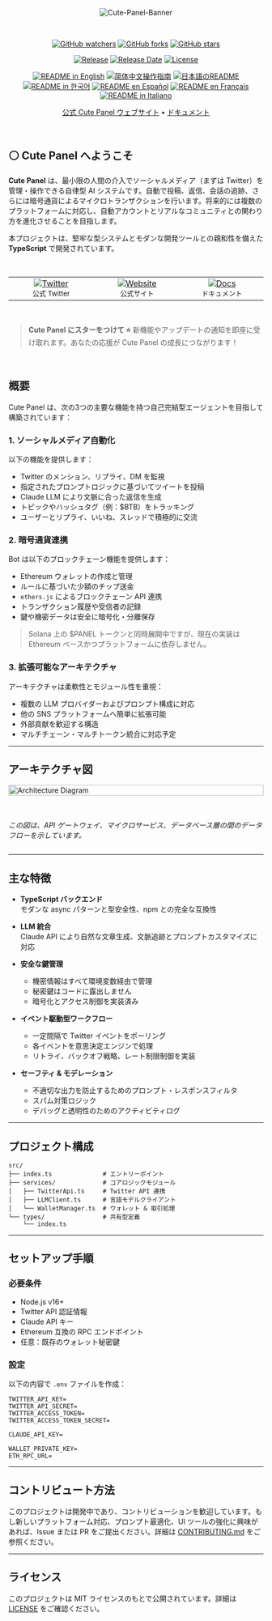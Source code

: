 <div align="center"> <a name="readme-top"></a>

![Cute-Panel-Banner](https://i.imgur.com/meFmf2U.png)

<br>

[![GitHub watchers](https://img.shields.io/github/watchers/KatriaDopex/Cute-Panel?style=social&label=Watch&color=ffffff&labelColor=ffffff)](https://GitHub.com/KatriaDopex/Cute-Panel/watchers)
[![GitHub forks](https://img.shields.io/github/forks/KatriaDopex/Cute-Panel?style=social&label=Fork&color=ffffff&labelColor=ffffff)](https://GitHub.com/KatriaDopex/Cute-Panel/network)
[![GitHub stars](https://img.shields.io/github/stars/KatriaDopex/Cute-Panel?style=social&label=Star&color=ffffff&labelColor=ffffff)](https://GitHub.com/KatriaDopex/Cute-Panel/stargazers)

[![Release](https://img.shields.io/github/v/release/KatriaDopex/Cute-Panel?style=flat-square&color=ffffff&labelColor=ffffff)](https://github.com/KatriaDopex/Cute-Panel/releases/latest)
[![Release Date](https://img.shields.io/github/release-date/KatriaDopex/Cute-Panel?style=flat-square&color=ffffff&labelColor=ffffff)](https://github.com/KatriaDopex/Cute-Panel/releases/latest)
[![License](https://img.shields.io/github/license/KatriaDopex/Cute-Panel?style=flat-square&color=0078d7&labelColor=ffffff)](https://github.com/KatriaDopex/Cute-Panel/blob/main/LICENSE)

<a href="https://github.com/katriadopex/cute-panel/blob/main/README.md"><img alt="README in English" src="https://img.shields.io/badge/English-lightgrey"></a>
<a href="https://github.com/katriadopex/cute-panel/blob/main/docs/README-CN.md"><img alt="简体中文操作指南" src="https://img.shields.io/badge/简体中文-lightgrey"></a>
<a href="https://github.com/katriadopex/cute-panel/blob/main/docs/README-JP.md"><img alt="日本語のREADME" src="https://img.shields.io/badge/日本語-lightgrey"></a>
<a href="https://github.com/katriadopex/cute-panel/blob/main/docs/README-KR.md"><img alt="README in 한국어" src="https://img.shields.io/badge/한국어-lightgrey"></a>
<a href="https://github.com/katriadopex/cute-panel/blob/main/docs/README-ES.md"><img alt="README en Español" src="https://img.shields.io/badge/Español-lightgrey"></a>
<a href="https://github.com/katriadopex/cute-panel/blob/main/docs/README-FR.md"><img alt="README en Français" src="https://img.shields.io/badge/Français-lightgrey"></a>
<a href="https://github.com/katriadopex/cute-panel/blob/main/docs/README-IT.md"><img alt="README in Italiano" src="https://img.shields.io/badge/Italiano-lightgrey"></a>

[公式 Cute Panel ウェブサイト](https://cutepanel.io)
•
[ドキュメント](https://cute-panel.gitbook.io/cute-panel/)
</div>

<br>

## ⚪ Cute Panel へようこそ

**Cute Panel** は、最小限の人間の介入でソーシャルメディア（まずは Twitter）を管理・操作できる自律型 AI システムです。自動で投稿、返信、会話の追跡、さらには暗号通貨によるマイクロトランザクションを行います。将来的には複数のプラットフォームに対応し、自動アカウントとリアルなコミュニティとの関わり方を進化させることを目指します。

本プロジェクトは、堅牢な型システムとモダンな開発ツールとの親和性を備えた **TypeScript** で開発されています。

<br>

<table>
<tr>
  <td align="center" width="200px" style="width:200px;">
    <a href="https://twitter.com/cutepanel" title="公式 Twitter">
      <img src="https://img.shields.io/twitter/follow/cutepanel?style=social&label=Twitter" alt="Twitter" />
    </a><br>
    <small>公式 Twitter</small>
  </td>
  <td align="center" width="200px" style="width:200px;">
    <a href="https://cute-panel.io" title="公式ウェブサイト">
      <img src="https://img.shields.io/badge/Website-Visit%20Us-blue?style=flat-square&logo=internet-explorer" alt="Website" />
    </a><br>
    <small>公式サイト</small>
  </td>
  <td align="center" width="200px" style="width:200px;">
    <a href="https://cute-panel.gitbook.io/cute-panel" title="ドキュメント">
      <img src="https://img.shields.io/badge/Docs-Read%20Here-green?style=flat-square&logo=read-the-docs" alt="Docs" />
    </a><br>
    <small>ドキュメント</small>
  </td>
</tr>
</table>

<br>

> **Cute Panel にスターをつけて ⭐️**
> 新機能やアップデートの通知を即座に受け取れます。あなたの応援が Cute Panel の成長につながります！

<br>

## 概要

Cute Panel は、次の3つの主要な機能を持つ自己完結型エージェントを目指して構築されています：

### 1. ソーシャルメディア自動化  
以下の機能を提供します：
- Twitter のメンション、リプライ、DM を監視  
- 指定されたプロンプトロジックに基づいてツイートを投稿  
- Claude LLM により文脈に合った返信を生成  
- トピックやハッシュタグ（例：$BTB）をトラッキング  
- ユーザーとリプライ、いいね、スレッドで積極的に交流  

### 2. 暗号通貨連携  
Bot は以下のブロックチェーン機能を提供します：
- Ethereum ウォレットの作成と管理  
- ルールに基づいた少額のチップ送金  
- `ethers.js` によるブロックチェーン API 連携  
- トランザクション履歴や受信者の記録  
- 鍵や機密データは安全に暗号化・分離保存  

> Solana 上の $PANEL トークンと同時展開中ですが、現在の実装は Ethereum ベースかつプラットフォームに依存しません。

### 3. 拡張可能なアーキテクチャ  
アーキテクチャは柔軟性とモジュール性を重視：
- 複数の LLM プロバイダーおよびプロンプト構成に対応  
- 他の SNS プラットフォームへ簡単に拡張可能  
- 外部貢献を歓迎する構造  
- マルチチェーン・マルチトークン統合に対応予定  

---

<h2>アーキテクチャ図</h2>

<div style="width: 100%; display: flex; justify-content: center; align-items: center; flex-direction: column;">
  <img src="https://i.imgur.com/g64Pbyp.png" alt="Architecture Diagram" style="width: 100%;">
  <br><br>
  <p><em>この図は、API ゲートウェイ、マイクロサービス、データベース層の間のデータフローを示しています。</em></p>
</div>

---

## 主な特徴

- **TypeScript バックエンド**  
  モダンな async パターンと型安全性、npm との完全な互換性

- **LLM 統合**  
  Claude API により自然な文章生成、文脈追跡とプロンプトカスタマイズに対応

- **安全な鍵管理**  
  - 機密情報はすべて環境変数経由で管理  
  - 秘密鍵はコードに露出しません  
  - 暗号化とアクセス制御を実装済み  

- **イベント駆動型ワークフロー**  
  - 一定間隔で Twitter イベントをポーリング  
  - 各イベントを意思決定エンジンで処理  
  - リトライ、バックオフ戦略、レート制限制御を実装  

- **セーフティ & モデレーション**  
  - 不適切な出力を防止するためのプロンプト・レスポンスフィルタ  
  - スパム対策ロジック  
  - デバッグと透明性のためのアクティビティログ  

---

## プロジェクト構成

```
src/
├── index.ts              # エントリーポイント
├── services/             # コアロジックモジュール
│   ├── TwitterApi.ts     # Twitter API 連携
│   ├── LLMClient.ts      # 言語モデルクライアント
│   └── WalletManager.ts  # ウォレット & 取引処理
└── types/                # 共有型定義
    └── index.ts
```

---

## セットアップ手順

### 必要条件

- Node.js v16+  
- Twitter API 認証情報  
- Claude API キー  
- Ethereum 互換の RPC エンドポイント  
- 任意：既存のウォレット秘密鍵  

### 設定

以下の内容で `.env` ファイルを作成：

```
TWITTER_API_KEY=
TWITTER_API_SECRET=
TWITTER_ACCESS_TOKEN=
TWITTER_ACCESS_TOKEN_SECRET=

CLAUDE_API_KEY=

WALLET_PRIVATE_KEY=
ETH_RPC_URL=
```

---

## コントリビュート方法

このプロジェクトは開発中であり、コントリビューションを歓迎しています。もし新しいプラットフォーム対応、プロンプト最適化、UI ツールの強化に興味があれば、Issue または PR をご提出ください。詳細は [CONTRIBUTING.md](CONTRIBUTING.md) をご参照ください。

---

## ライセンス

このプロジェクトは MIT ライセンスのもとで公開されています。詳細は [LICENSE](LICENSE) をご確認ください。
